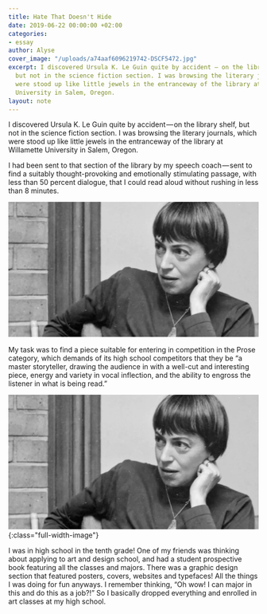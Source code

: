 ```yaml
---
title: Hate That Doesn't Hide
date: 2019-06-22 00:00:00 +02:00
categories:
- essay
author: Alyse
cover_image: "/uploads/a74aaf6096219742-DSCF5472.jpg"
excerpt: I discovered Ursula K. Le Guin quite by accident — on the library shelf,
  but not in the science fiction section. I was browsing the literary journals, which
  were stood up like little jewels in the entranceway of the library at Willamette
  University in Salem, Oregon.
layout: note
---
```


I discovered Ursula K. Le Guin quite by accident — on the library shelf, but not in the science fiction section. I was browsing the literary journals, which were stood up like little jewels in the entranceway of the library at Willamette University in Salem, Oregon.

I had been sent to that section of the library by my speech coach — sent to find a suitably thought-provoking and emotionally stimulating passage, with less than 50 percent dialogue, that I could read aloud without rushing in less than 8 minutes.

![Ursula K. le Guin](/assets/posts/2019-06-11/le-guin.jpg)

My task was to find a piece suitable for entering in competition in the Prose category, which demands of its high school competitors that they be “a master storyteller, drawing the audience in with a well-cut and interesting piece, energy and variety in vocal inflection, and the ability to engross the listener in what is being read.”

![Ursula K. le Guin](/assets/posts/2019-06-11/le-guin.jpg){:class="full-width-image"}

I was in high school in the tenth grade! One of my friends was thinking about applying to art and design school, and had a student prospective book featuring all the classes and majors. There was a graphic design section that featured posters, covers, websites and typefaces! All the things I was doing for fun anyways. I remember thinking, “Oh wow! I can major in this and do this as a job?!” So I basically dropped everything and enrolled in art classes at my high school.
